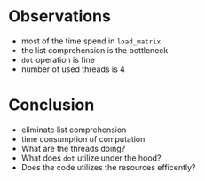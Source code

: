 # Observations
* most of the time spend in `load_matrix`
* the list comprehension is the bottleneck
* `dot` operation is fine
* number of used threads is 4

# Conclusion
* eliminate list comprehension
* time consumption of computation
* What are the threads doing?
* What does `dot` utilize under the hood?
* Does the code utilizes the resources efficently?

